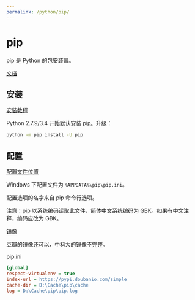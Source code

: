 ```yaml
---
permalink: /python/pip/
---
```


# pip

pip 是 Python 的包安装器。

[文档](https://pip.pypa.io/)

## 安装

[安装教程](https://pip.pypa.io/en/stable/installing/)

Python 2.7.9/3.4 开始默认安装 pip。升级：

```cmd
python -m pip install -U pip
```

## 配置

[配置文件位置](https://pip.pypa.io/en/stable/user_guide/#configuration)

Windows 下配置文件为 `%APPDATA%\pip\pip.ini`。

配置选项的名字来自 pip 命令行选项。

注意：pip 以系统编码读取此文件，简体中文系统编码为 GBK。如果有中文注释，编码应改为 GBK。

[镜像](https://www.pypi-mirrors.org/)

豆瓣的镜像还可以，中科大的镜像不完整。

pip.ini

```ini
[global]
respect-virtualenv = true
index-url = https://pypi.doubanio.com/simple
cache-dir = D:\Cache\pip\cache
log = D:\Cache\pip\pip.log
```
